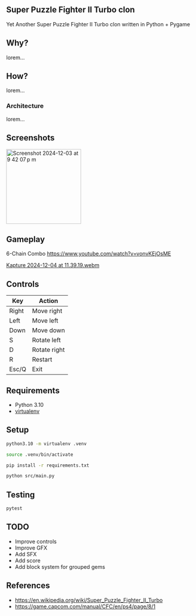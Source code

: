 ## Super Puzzle Fighter II Turbo clon

Yet Another Super Puzzle Fighter II Turbo clon written in Python + Pygame

## Why?

lorem...

## How?

lorem...

### Architecture

lorem...

## Screenshots

<img width="200" alt="Screenshot 2024-12-03 at 9 42 07 p m" src="https://github.com/user-attachments/assets/8e37d7ae-ba20-4845-8fe0-f8c281c86467">

## Gameplay

6-Chain Combo
https://www.youtube.com/watch?v=vonvKEjOsME

[Kapture 2024-12-04 at 11.39.19.webm](https://github.com/user-attachments/assets/8f74ee51-e69d-483c-8a8e-e253ecc5424c)

## Controls

| Key   | Action        |
|-------|---------------|
| Right | Move right    |
| Left  | Move left     |
| Down  | Move down     |
| S     | Rotate left   |
| D     | Rotate right  |
| R     | Restart       |
| Esc/Q | Exit          |

## Requirements

- Python 3.10
- [virtualenv](https://virtualenv.pypa.io/en/latest/)

## Setup

```bash
python3.10 -m virtualenv .venv
```

```bash
source .venv/bin/activate
```

```bash
pip install -r requirements.txt
```

```bash
python src/main.py
```

## Testing

```bash
pytest
```

## TODO

- Improve controls
- Improve GFX
- Add SFX
- Add score
- Add block system for grouped gems

## References

- https://en.wikipedia.org/wiki/Super_Puzzle_Fighter_II_Turbo
- https://game.capcom.com/manual/CFC/en/ps4/page/8/1
